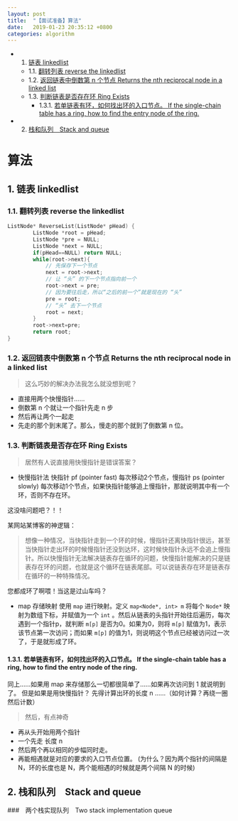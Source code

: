 ```yaml
---
layout: post
title:  "【面试准备】算法"
date:   2019-01-23 20:35:12 +0800
categories: algorithm
---
```


<!-- vscode-markdown-toc -->
* 1. [ 链表 linkedlist](#linkedlist)
	* 1.1. [ 翻转列表 reverse the  linkedlist](#reversethelinkedlist)
	* 1.2. [ 返回链表中倒数第 n 个节点 Returns the nth reciprocal node in a linked list](#nReturnsthenthreciprocalnodeinalinkedlist)
	* 1.3. [ 判断链表是否存在环 Ring Exists](#RingExists)
		* 1.3.1. [若单链表有环，如何找出环的入口节点。 If the single-chain table has a ring, how to find the entry node of the ring.](#Ifthesingle-chaintablehasaringhowtofindtheentrynodeofthering.)
* 2. [栈和队列　Stack and queue](#Stackandqueue)

<!-- vscode-markdown-toc-config
	numbering=true
	autoSave=true
	/vscode-markdown-toc-config -->
<!-- /vscode-markdown-toc -->

# 算法
##  1. <a name='linkedlist'></a> 链表 linkedlist
###  1.1. <a name='reversethelinkedlist'></a> 翻转列表 reverse the  linkedlist
```cpp
ListNode* ReverseList(ListNode* pHead) {
        ListNode *root = pHead; 
        ListNode *pre = NULL;  
        ListNode *next = NULL;
        if(pHead==NULL) return NULL; 
        while(root->next){
            // 先保存下一个节点
            next = root->next;
            // 让 “头” 的下一个节点指向前一个
            root->next = pre;
            // 因为要往后走，所以“之后的前一个”就是现在的 “头”
            pre = root;
            // “头” 去下一个节点
            root = next;
        }    
        root->next=pre; 
        return root; 
}
```
###  1.2. <a name='nReturnsthenthreciprocalnodeinalinkedlist'></a> 返回链表中倒数第 n 个节点 Returns the nth reciprocal node in a linked list
> 这么巧妙的解决办法我怎么就没想到呢？

- 直接用两个快慢指针……
- 倒数第 n 个就让一个指针先走 n 步
- 然后再让两个一起走
- 先走的那个到末尾了。那么，慢走的那个就到了倒数第 n 位。
###  1.3. <a name='RingExists'></a> 判断链表是否存在环 Ring Exists
> 居然有人说直接用快慢指针是错误答案？

- 快慢指针法
快指针 pf (pointer fast) 每次移动2个节点，慢指针 ps (pointer slowly) 每次移动1个节点，如果快指针能够追上慢指针，那就说明其中有一个环，否则不存在环。

这没啥问题吧？！！

某网站某博客的神逻辑：

> 想像一种情况，当快指针走到一个环的时候，慢指针还离快指针很远，甚至当快指针走出环的时候慢指针还没到达环，这时候快指针永远不会追上慢指针。所以快慢指针无法解决链表存在循环的问题，快慢指针能解决的只是链表存在环的问题，也就是这个循环在链表尾部。可以说链表存在环是链表存在循环的一种特殊情况。

您都成环了啊喂！当这是过山车吗？

- map 存储映射
使用 `map` 进行映射。定义 `map<Node*, int> m` 将每个 `Node*` 映射为数组下标，并赋值为一个 `int` 。然后从链表的头指针开始往后遍历，每次遇到一个指针p，就判断 `m[p]` 是否为0。如果为0，则将 `m[p]` 赋值为1，表示该节点第一次访问；而如果 `m[p]` 的值为1，则说明这个节点已经被访问过一次了，于是就形成了环。

####  1.3.1. <a name='Ifthesingle-chaintablehasaringhowtofindtheentrynodeofthering.'></a>若单链表有环，如何找出环的入口节点。 If the single-chain table has a ring, how to find the entry node of the ring.
同上……如果用 map 来存储那么一切都很简单了……如果再次访问到 1 就说明到了。
但是如果是用快慢指针？
先得计算出环的长度 n ……（如何计算？再绕一圈然后计数）
> 然后，有点神奇

- 再从头开始用两个指针
- 一个先走 长度 n
- 然后两个再以相同的步幅同时走。
- 再能相遇就是对应的要求的入口节点位置。
(为什么？因为两个指针的间隔是 N，环的长度也是 N，两个能相遇的时候就是两个间隔 N 的时候)

##  2. <a name='Stackandqueue'></a>栈和队列　Stack and queue
###　两个栈实现队列　Two stack implementation queue